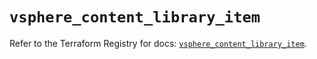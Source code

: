 # `vsphere_content_library_item`

Refer to the Terraform Registry for docs: [`vsphere_content_library_item`](https://registry.terraform.io/providers/hashicorp/vsphere/2.9.2/docs/resources/content_library_item).
